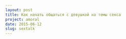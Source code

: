 ```yaml
---
layout: post
title: Как начать общаться с девушкой на темы секса
project: amoral
date: 2015-06-12
slug: sextalk
---
```


